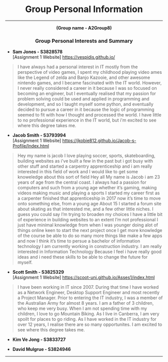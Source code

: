 
# <center> Group Personal Information </center>
***
**<center>(Group name - A2Group8)</center>**


### <center>Group Personal Interests and Summary</center>


-  **Sam Jones - S3828578**<br/>
[Assignment 1 Website] <https://vespidis.github.io/>  
>I have always had a personal interest in IT mostly from the perspective of video games, I spent my childhood playing video ames like the Legend of zelda and Banjo Kazooie, and other awesome nintendo games, and I became fascinated with the IT world. However, I never really considered a career in it because I was so focused on becoming an engineer, but I eventually realised that my passion for problem solving could be used and applied in programming and development, and so I taught myself some python, and eventually decided to pursue a career in it because the logic of programming seemed to fit with how I thought and processed the world. I have little to no professional experience in the IT world, but i'm excited to see where this degree takes me.


- **Jacob Smith - S3793994**<br/>
[Assignment 1 Website] <https://jkobie812.github.io/Jacob-s-Profile/Index.html>  
>Hey my name is jacob I love playing soccer, sports, skateboarding, building websites as i've built a few in the past but i got busy with other stuff and started a carpentry apprenticeship and i am really interested in this field of work and I would like to get some knoweledge about this sort of field Hey all My name is Jacob i am 23 years of age from the central coast. I always had a passion for computers and such from a young age whether it’s gaming, making videos making music and playing a sports I started my career first as a carpenter finished that apprenticeship in 2017 now it’s time to move onto something else, from a young age About 15 I started a forum site about skating as that interested me, and a few other little niches. I guess you could say I’m trying to broaden my choices I have a little bit of experience in building websites to an extent I’m not professional I just have minimal knowledge from when I was younger doing alot of things online keen to start the next project once I get more knowledge of the course be able to do so many more things like make a few apps and now I think it’s time to persue a bachelor of information technology I am currently working in construction industry.
I am really interested in Information Technology Because I feel i have really good ideas and i need these skills to be able to change the future for myself.





- **Scott Smith - S3825329**<br/>
[Assignment 1 Website] <https://scoot-uni.github.io/Asses1/index.html>  
>I have been working in IT since 2007. During that time I have worked as a Network Engineer, Desktop Support Engineer and most recently a Project Manager. Prior to entering the IT industry, I was a member of the Australian Army for almost 8 years.
I am a father of 3 children, who keep me very busy. When I am not spending time with my children, I love to go Mountain Biking. As I live in Canberra, I am very spoilt for places to go riding. 
As I have worked in the IT industry for over 12 years, I realise there are so many opportunites. I am excited to see where this degree
takes me.



- **Kim Ve Jong - S3833727**


- **David Mulgrue - S3824946**


***
